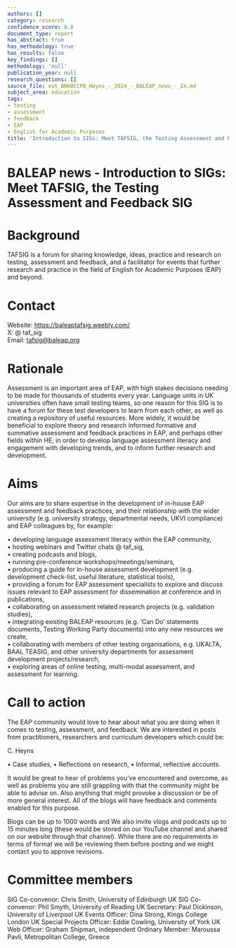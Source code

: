 ```yaml
---
authors: []
category: research
confidence_score: 0.8
document_type: report
has_abstract: true
has_methodology: true
has_results: false
key_findings: []
methodology: 'null'
publication_year: null
research_questions: []
source_file: out_BNH8CCPB_Heyns_-_2024_-_BALEAP_news_-_In.md
subject_area: education
tags:
- testing
- assessment
- feedback
- EAP
- English for Academic Purposes
title: 'Introduction to SIGs: Meet TAFSIG, the Testing Assessment and Feedback SIG'
---
```


# BALEAP news - Introduction to SIGs: Meet TAFSIG, the Testing Assessment and Feedback SIG

# Background

TAFSIG is a forum for sharing knowledge, ideas, practice and research on testing, assessment and feedback, and a facilitator for events that further research and practice in the field of English for Academic Purposes (EAP) and beyond.

# Contact

Website: https://baleaptafsig.weebly.com/   
X: $@$ taf_sig   
Email: tafsig@baleap.org

# Rationale

Assessment is an important area of EAP, with high stakes decisions needing to be made for thousands of students every year. Language units in UK universities often have small testing teams, so one reason for this SIG is to have a forum for these test developers to learn from each other, as well as creating a repository of useful resources. More widely, it would be beneficial to explore theory and research informed formative and summative assessment and feedback practices in EAP, and perhaps other fields within HE, in order to develop language assessment literacy and engagement with developing trends, and to inform further research and development.

# Aims

Our aims are to share expertise in the development of in-house EAP assessment and feedback practices, and their relationship with the wider university (e.g. university strategy, departmental needs, UKVI compliance) and EAP colleagues by, for example:

• developing language assessment literacy within the EAP community,   
• hosting webinars and Twitter chats $@$ taf_sig,   
• creating podcasts and blogs,   
• running pre-conference workshops/meetings/seminars,   
• producing a guide for in-house assessment development (e.g. development check-list, useful literature, statistical tools),   
• providing a forum for EAP assessment specialists to explore and discuss issues relevant to EAP assessment for dissemination at conference and in publications,   
• collaborating on assessment related research projects (e.g. validation studies),   
• integrating existing BALEAP resources (e.g. ‘Can Do’ statements documents, Testing Working Party documents) into any new resources we create,   
• collaborating with members of other testing organisations, e.g. UKALTA, BAAL TEASIG, and other university departments for assessment development projects/research,   
• exploring areas of online testing, multi-modal assessment, and assessment for learning.

# Call to action

The EAP community would love to hear about what you are doing when it comes to testing, assessment, and feedback. We are interested in posts from practitioners, researchers and curriculum developers which could be:

C. Heyns

• Case studies, • Reflections on research, • Informal, reflective accounts.

It would be great to hear of problems you've encountered and overcome, as well as problems you are still grappling with that the community might be able to advise on. Also anything that might provoke a discussion or be of more general interest. All of the blogs will have feedback and comments enabled for this purpose.

Blogs can be up to 1000 words and We also invite vlogs and podcasts up to 15 minutes long (these would be stored on our YouTube channel and shared on our website through that channel). While there are no requirements in terms of format we will be reviewing them before posting and we might contact you to approve revisions.

# Committee members

SIG Co-convenor: Chris Smith, University of Edinburgh UK SIG Co-convenor: Phil Smyth, University of Reading UK Secretary: Paul Dickinson, University of Liverpool UK Events Officer: Dina Strong, Kings College London UK Special Projects Officer: Eddie Cowling, University of York UK Web Officer: Graham Shipman, independent Ordinary Member: Maroussa Pavli, Metropolitan College, Greece